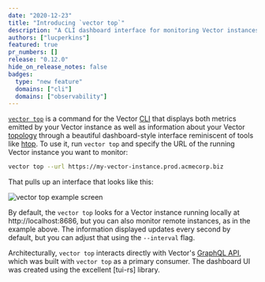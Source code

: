 ```yaml
---
date: "2020-12-23"
title: "Introducing `vector top`"
description: "A CLI dashboard interface for monitoring Vector instances."
authors: ["lucperkins"]
featured: true
pr_numbers: []
release: "0.12.0"
hide_on_release_notes: false
badges:
  type: "new feature"
  domains: ["cli"]
  domains: ["observability"]
---
```


[`vector top`][top] is a command for the Vector [CLI] that displays both metrics emitted by your Vector instance as well
as information about your Vector [topology] through a beautiful dashboard-style interface reminiscent of tools like
[htop]. To use it, run `vector top` and specify the URL of the running Vector instance you want to monitor:

```bash
vector top --url https://my-vector-instance.prod.acmecorp.biz
```

That pulls up an interface that looks like this:

![vector top example screen](/img/blog/vector-top.png)

By default, the `vector top` looks for a Vector instance running locally at http://localhost:8686, but you can also
monitor remote instances, as in the example above. The information displayed updates every second by default, but you
can adjust that using the `--interval` flag.

Architecturally, `vector top` interacts directly with Vector's [GraphQL API][api], which was built with `vector top` as
a primary consumer. The dashboard UI was created using the excellent [tui-rs] library.

[api]: /docs/reference/api
[cli]: /docs/reference/cli
[htop]: https://htop.dev
[top]: /docs/reference/cli/#top
[topology]: /docs/about/concepts/#topology
[tui]: https://docs.rs/tui
